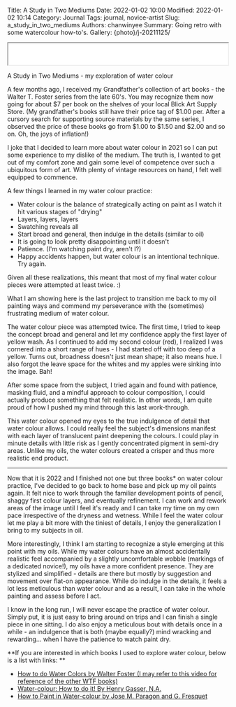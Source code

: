 Title: A Study in Two Mediums
Date: 2022-01-02 10:00
Modified: 2022-01-02 10:14
Category: Journal
Tags: journal, novice-artist
Slug: a_study_in_two_mediums
Authors: chanwinyee
Summary: Going retro with some watercolour how-to's.
Gallery: {photo}/j-20211125/

 <iframe src="{static}sounds/20220102-a_study_in_two_mediums.wav" width="100%" height="50" ></iframe>

A Study in Two Mediums - my exploration of water colour

A few months ago, I received my Grandfather's collection of art books - the Walter T. Foster series from the late 60's. You may recognize them now going for about $7 per book on the shelves of your local Blick Art Supply Store. (My grandfather's books still have their price tag of $1.00 per. After a cursory search for supporting source materials by the same series, I observed the price of these books go from $1.00 to $1.50 and $2.00 and so on. Oh, the joys of inflation!)

I joke that I decided to learn more about water colour in 2021 so I can put some experience to my dislike of the medium. The truth is, I wanted to get out of my comfort zone and gain some level of competence over such a ubiquitous form of art. With plenty of vintage resources on hand, I felt well equipped to commence.

A few things I learned in my water colour practice:
- Water colour is the balance of strategically acting on paint as I watch it hit various stages of "drying"
- Layers, layers, layers
- Swatching reveals all
- Start broad and general, then indulge in the details (similar to oil)
- It is going to look pretty disappointing until it doesn't
- Patience. (I'm watching paint dry, aren't I?)
- Happy accidents happen, but water colour is an intentional technique. Try again.

Given all these realizations, this meant that most of my final water colour pieces were attempted at least twice. :)

What I am showing here is the last project to transition me back to my oil painting ways and commend my perseverance with the (sometimes) frustrating medium of water colour. 

The water colour piece was attempted twice. The first time, I tried to keep the concept broad and general and let my confidence apply the first layer of yellow wash. As I continued to add my second colour (red), I realized I was cornered into a short range of hues - I had started off with too deep of a yellow. Turns out, broadness doesn't just mean shape; it also means hue. I also forgot the leave space for the whites and my apples were sinking into the image. Bah!

After some space from the subject, I tried again and found with patience, masking fluid, and a mindful approach to colour composition, I could actually produce something that felt realistic. In other words, I am quite proud of how I pushed my mind through this last work-through.

This water colour opened my eyes to the true indulgence of detail that water colour allows. I could really feel the subject's dimensions manifest with each layer of translucent paint deepening the colours. I could play in minute details with little risk as I gently concentrated pigment in semi-dry areas. Unlike my oils, the water colours created a crisper and thus more realistic end product.

***

Now that it is 2022 and I finished not one but three books* on water colour practice, I've decided to go back to home base and pick up my oil paints again. It felt nice to work through the familiar development points of pencil, shaggy first colour layers, and eventually refinement. I can work and rework areas of the image until I feel it's ready and I can take my time on my own pace irrespective of the dryness and wetness. While I feel the water colour let me play a bit more with the tiniest of details, I enjoy the generalization I bring to my subjects in oil. 

More interestingly, I think I am starting to recognize a style emerging at this point with my oils. While my water colours have an almost accidentally realistic feel accompanied by a slightly uncomfortable wobble (markings of a dedicated novice!), my oils have a more confident presence. They are stylized and simplified - details are there but mostly by suggestion and movement over flat-on appearance. While do indulge in the details, it feels a lot less meticulous than water colour and as a result, I can take in the whole painting and assess before I act.

I know in the long run, I will never escape the practice of water colour. Simply put, it is just easy to bring around on trips and I can finish a single piece in one sitting. I do also enjoy a meticulous bout with details once in a while - an indulgence that is both (maybe equally?) mind wracking and rewarding... when I have the patience to watch paint dry. 

**If you are interested in which books I used to explore water colour, below is a list with links: **

- [How to do Water Colors by Walter Foster (I may refer to this video for reference of the other WTF books)](https://www.youtube.com/watch?v=xA_ijIEtn6c&t=37s)
- [Water-colour: How to do it! By Henry Gasser, N.A.](https://www.goodreads.com/book/show/17280863-watercolor)
- [How to Paint in Water-colour by Jose M. Paragon and G. Fresquet](https://www.goodreads.com/book/show/3639960-how-to-paint-in-watercolor)